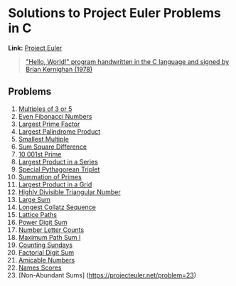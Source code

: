 # Solutions to Project Euler Problems in C

**Link:** [Project Euler](https://projecteuler.net/about)

> ["Hello, World!" program handwritten in the C language and signed by Brian Kernighan (1978)](https://en.wikipedia.org/wiki/%22Hello,_World!%22_program#/media/File:Hello_World_Brian_Kernighan_1978.jpg)

## Problems

1. [Multiples of 3 or 5](https://projecteuler.net/problem=1)  
2. [Even Fibonacci Numbers](https://projecteuler.net/problem=2)  
3. [Largest Prime Factor](https://projecteuler.net/problem=3)  
4. [Largest Palindrome Product](https://projecteuler.net/problem=4)  
5. [Smallest Multiple](https://projecteuler.net/problem=5)  
6. [Sum Square Difference](https://projecteuler.net/problem=6)  
7. [10 001st Prime](https://projecteuler.net/problem=7)  
8. [Largest Product in a Series](https://projecteuler.net/problem=8)
9. [Special Pythagorean Triplet](https://projecteuler.net/problem=9)
10. [Summation of Primes](https://projecteuler.net/problem=10) 
11. [Largest Product in a Grid](https://projecteuler.net/problem=11)  
12. [Highly Divisible Triangular Number](https://projecteuler.net/problem=12)  
13. [Large Sum](https://projecteuler.net/problem=13)
14. [Longest Collatz Sequence](https://projecteuler.net/problem=14) 
15. [Lattice Paths](https://projecteuler.net/problem=15)
16. [Power Digit Sum](https://projecteuler.net/problem=16)
17. [Number Letter Counts](https://projecteuler.net/problem=17)
18. [Maximum Path Sum I](https://projecteuler.net/problem=18)
19. [Counting Sundays](https://projecteuler.net/problem=19)
20. [Factorial Digit Sum](https://projecteuler.net/problem=20)
21. [Amicable Numbers](https://projecteuler.net/problem=21)
22. [Names Scores](https://projecteuler.net/problem=22)
23. [Non-Abundant Sums] (https://projecteuler.net/problem=23)
